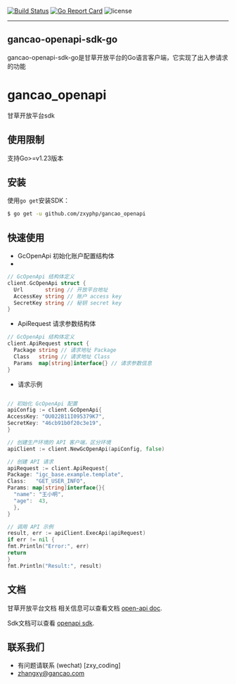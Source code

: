 [![Build Status](https://travis-ci.org/nacos-group/nacos-sdk-go.svg?branch=master)](https://travis-ci.org/nacos-group/nacos-sdk-go) [![Go Report Card](https://goreportcard.com/badge/github.com/nacos-group/nacos-sdk-go)](https://goreportcard.com/report/github.com/nacos-group/nacos-sdk-go) ![license](https://img.shields.io/badge/license-Apache--2.0-green.svg)

---

## gancao-openapi-sdk-go

gancao-openapi-sdk-go是甘草开放平台的Go语言客户端，它实现了出入参请求的功能

# gancao_openapi
甘草开放平台sdk

## 使用限制
支持Go>=v1.23版本

## 安装
使用`go get`安装SDK：
```sh
$ go get -u github.com/zxyphp/gancao_openapi
```
## 快速使用

* GcOpenApi 初始化账户配置结构体
* 
```go
// GcOpenApi 结构体定义
client.GcOpenApi struct {
  Url       string // 开放平台地址
  AccessKey string // 账户 access key
  SecretKey string // 秘钥 secret key
}
```

* ApiRequest 请求参数结构体
```go
// GcOpenApi 结构体定义
client.ApiRequest struct {
  Package string // 请求地址 Package
  Class   string // 请求地址 Class
  Params  map[string]interface{} // 请求参数信息
}
```

* 请求示例
```go

// 初始化 GcOpenApi 配置
apiConfig := client.GcOpenApi{
AccessKey: "OU022B11I095379K7",
SecretKey: "46cb91b0f20c3e19",
}

// 创建生产环境的 API 客户端，区分环境
apiClient := client.NewGcOpenApi(apiConfig, false)

// 创建 API 请求
apiRequest := client.ApiRequest{
Package: "igc_base.example.template",
Class:   "GET_USER_INFO",
Params: map[string]interface{}{
  "name": "王小明",
  "age":  43,
  },
}

// 调用 API 示例
result, err := apiClient.ExecApi(apiRequest)
if err != nil {
fmt.Println("Error:", err)
return
}
fmt.Println("Result:", result)

```

## 文档
甘草开放平台文档 相关信息可以查看文档 [open-api doc](https://apidoc.igancao.com/home/api-standard.html).

Sdk文档可以查看 [openapi sdk](https://apidoc.igancao.com/home/api-standard.html#sdk%E4%B8%8B%E8%BD%BD).

## 联系我们
* 有问题请联系 (wechat) [zxy_coding]
* zhangxy@gancao.com

